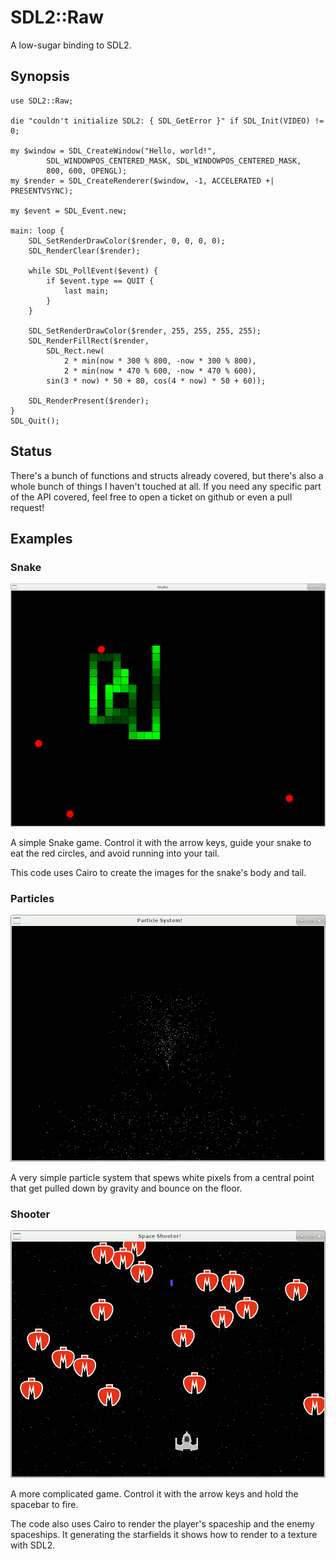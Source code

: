 # SDL2::Raw

A low-sugar binding to SDL2.

## Synopsis

```
use SDL2::Raw;

die "couldn't initialize SDL2: { SDL_GetError }" if SDL_Init(VIDEO) != 0;

my $window = SDL_CreateWindow("Hello, world!",
        SDL_WINDOWPOS_CENTERED_MASK, SDL_WINDOWPOS_CENTERED_MASK,
        800, 600, OPENGL);
my $render = SDL_CreateRenderer($window, -1, ACCELERATED +| PRESENTVSYNC);

my $event = SDL_Event.new;

main: loop {
    SDL_SetRenderDrawColor($render, 0, 0, 0, 0);
    SDL_RenderClear($render);

    while SDL_PollEvent($event) {
        if $event.type == QUIT {
            last main;
        }
    }

    SDL_SetRenderDrawColor($render, 255, 255, 255, 255);
    SDL_RenderFillRect($render,
        SDL_Rect.new(
            2 * min(now * 300 % 800, -now * 300 % 800),
            2 * min(now * 470 % 600, -now * 470 % 600),
        sin(3 * now) * 50 + 80, cos(4 * now) * 50 + 60));

    SDL_RenderPresent($render);
}
SDL_Quit();
```

## Status

There's a bunch of functions and structs already covered, but there's also a whole bunch of things I haven't touched at all. If you need any specific part of the API covered, feel free to open a ticket on github or even a pull request!

## Examples

### Snake

![Screenshot of the snake game](screenshots/snake_screenshot.png)

A simple Snake game. Control it with the arrow keys, guide your snake to eat the red circles, and avoid running into your tail.

This code uses Cairo to create the images for the snake's body and tail.

### Particles

![Screenshot of the particles demo](screenshots/particles_screenshot.png)

A very simple particle system that spews white pixels from a central point that get pulled down by gravity and bounce on the floor.

### Shooter

![Screenshot of the space shooter game example](screenshots/shooter_screenshot.png)

A more complicated game. Control it with the arrow keys and hold the spacebar to fire.

The code also uses Cairo to render the player's spaceship and the enemy spaceships. It generating the starfields it shows how to render to a texture with SDL2.
